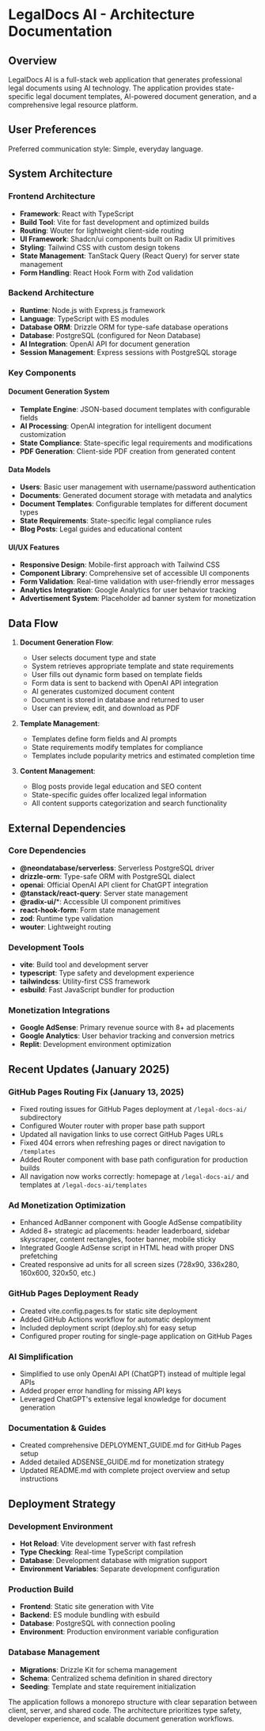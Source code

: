 # LegalDocs AI - Architecture Documentation

## Overview

LegalDocs AI is a full-stack web application that generates professional legal documents using AI technology. The application provides state-specific legal document templates, AI-powered document generation, and a comprehensive legal resource platform.

## User Preferences

Preferred communication style: Simple, everyday language.

## System Architecture

### Frontend Architecture
- **Framework**: React with TypeScript
- **Build Tool**: Vite for fast development and optimized builds
- **Routing**: Wouter for lightweight client-side routing
- **UI Framework**: Shadcn/ui components built on Radix UI primitives
- **Styling**: Tailwind CSS with custom design tokens
- **State Management**: TanStack Query (React Query) for server state management
- **Form Handling**: React Hook Form with Zod validation

### Backend Architecture
- **Runtime**: Node.js with Express.js framework
- **Language**: TypeScript with ES modules
- **Database ORM**: Drizzle ORM for type-safe database operations
- **Database**: PostgreSQL (configured for Neon Database)
- **AI Integration**: OpenAI API for document generation
- **Session Management**: Express sessions with PostgreSQL storage

### Key Components

#### Document Generation System
- **Template Engine**: JSON-based document templates with configurable fields
- **AI Processing**: OpenAI integration for intelligent document customization
- **State Compliance**: State-specific legal requirements and modifications
- **PDF Generation**: Client-side PDF creation from generated content

#### Data Models
- **Users**: Basic user management with username/password authentication
- **Documents**: Generated document storage with metadata and analytics
- **Document Templates**: Configurable templates for different document types
- **State Requirements**: State-specific legal compliance rules
- **Blog Posts**: Legal guides and educational content

#### UI/UX Features
- **Responsive Design**: Mobile-first approach with Tailwind CSS
- **Component Library**: Comprehensive set of accessible UI components
- **Form Validation**: Real-time validation with user-friendly error messages
- **Analytics Integration**: Google Analytics for user behavior tracking
- **Advertisement System**: Placeholder ad banner system for monetization

## Data Flow

1. **Document Generation Flow**:
   - User selects document type and state
   - System retrieves appropriate template and state requirements
   - User fills out dynamic form based on template fields
   - Form data is sent to backend with OpenAI API integration
   - AI generates customized document content
   - Document is stored in database and returned to user
   - User can preview, edit, and download as PDF

2. **Template Management**:
   - Templates define form fields and AI prompts
   - State requirements modify templates for compliance
   - Templates include popularity metrics and estimated completion time

3. **Content Management**:
   - Blog posts provide legal education and SEO content
   - State-specific guides offer localized legal information
   - All content supports categorization and search functionality

## External Dependencies

### Core Dependencies
- **@neondatabase/serverless**: Serverless PostgreSQL driver
- **drizzle-orm**: Type-safe ORM with PostgreSQL dialect
- **openai**: Official OpenAI API client for ChatGPT integration
- **@tanstack/react-query**: Server state management
- **@radix-ui/***: Accessible UI component primitives
- **react-hook-form**: Form state management
- **zod**: Runtime type validation
- **wouter**: Lightweight routing

### Development Tools
- **vite**: Build tool and development server
- **typescript**: Type safety and development experience
- **tailwindcss**: Utility-first CSS framework
- **esbuild**: Fast JavaScript bundler for production

### Monetization Integrations
- **Google AdSense**: Primary revenue source with 8+ ad placements
- **Google Analytics**: User behavior tracking and conversion metrics
- **Replit**: Development environment optimization

## Recent Updates (January 2025)

### GitHub Pages Routing Fix (January 13, 2025)
- Fixed routing issues for GitHub Pages deployment at `/legal-docs-ai/` subdirectory
- Configured Wouter router with proper base path support
- Updated all navigation links to use correct GitHub Pages URLs
- Fixed 404 errors when refreshing pages or direct navigation to `/templates`
- Added Router component with base path configuration for production builds
- All navigation now works correctly: homepage at `/legal-docs-ai/` and templates at `/legal-docs-ai/templates`

### Ad Monetization Optimization
- Enhanced AdBanner component with Google AdSense compatibility
- Added 8+ strategic ad placements: header leaderboard, sidebar skyscraper, content rectangles, footer banner, mobile sticky
- Integrated Google AdSense script in HTML head with proper DNS prefetching
- Created responsive ad units for all screen sizes (728x90, 336x280, 160x600, 320x50, etc.)

### GitHub Pages Deployment Ready
- Created vite.config.pages.ts for static site deployment
- Added GitHub Actions workflow for automatic deployment
- Included deployment script (deploy.sh) for easy setup
- Configured proper routing for single-page application on GitHub Pages

### AI Simplification
- Simplified to use only OpenAI API (ChatGPT) instead of multiple legal APIs
- Added proper error handling for missing API keys
- Leveraged ChatGPT's extensive legal knowledge for document generation

### Documentation & Guides
- Created comprehensive DEPLOYMENT_GUIDE.md for GitHub Pages setup
- Added detailed ADSENSE_GUIDE.md for monetization strategy
- Updated README.md with complete project overview and setup instructions

## Deployment Strategy

### Development Environment
- **Hot Reload**: Vite development server with fast refresh
- **Type Checking**: Real-time TypeScript compilation
- **Database**: Development database with migration support
- **Environment Variables**: Separate development configuration

### Production Build
- **Frontend**: Static site generation with Vite
- **Backend**: ES module bundling with esbuild
- **Database**: PostgreSQL with connection pooling
- **Environment**: Production environment variable configuration

### Database Management
- **Migrations**: Drizzle Kit for schema management
- **Schema**: Centralized schema definition in shared directory
- **Seeding**: Template and state requirement initialization

The application follows a monorepo structure with clear separation between client, server, and shared code. The architecture prioritizes type safety, developer experience, and scalable document generation workflows.